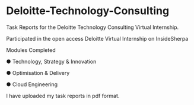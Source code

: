 # Deloitte-Technology-Consulting
Task Reports for the Deloitte Technology Consulting Virtual Internship.

Participated in the open access Deloitte Virtual Internship on InsideSherpa

Modules Completed

● Technology, Strategy & Innovation

● Optimisation & Delivery

● Cloud Engineering

I have uploaded my task reports in pdf format.


